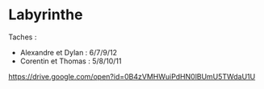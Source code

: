 # Labyrinthe

Taches :
- Alexandre et Dylan : 6/7/9/12
- Corentin et Thomas : 5/8/10/11

https://drive.google.com/open?id=0B4zVMHWuiPdHN0lBUmU5TWdaU1U
